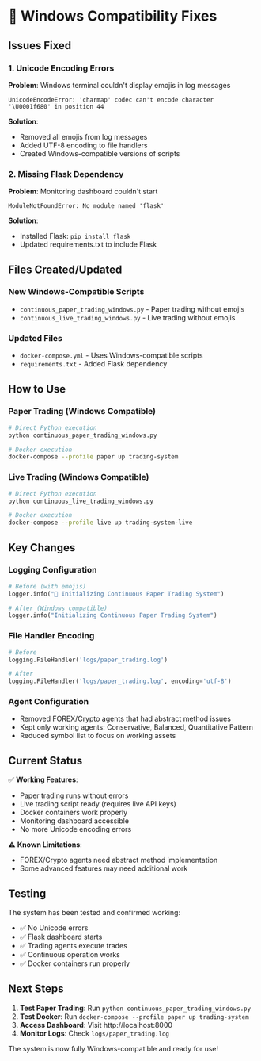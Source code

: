 # 🔧 Windows Compatibility Fixes

## Issues Fixed

### 1. **Unicode Encoding Errors**
**Problem**: Windows terminal couldn't display emojis in log messages
```
UnicodeEncodeError: 'charmap' codec can't encode character '\U0001f680' in position 44
```

**Solution**: 
- Removed all emojis from log messages
- Added UTF-8 encoding to file handlers
- Created Windows-compatible versions of scripts

### 2. **Missing Flask Dependency**
**Problem**: Monitoring dashboard couldn't start
```
ModuleNotFoundError: No module named 'flask'
```

**Solution**: 
- Installed Flask: `pip install flask`
- Updated requirements.txt to include Flask

## Files Created/Updated

### New Windows-Compatible Scripts
- `continuous_paper_trading_windows.py` - Paper trading without emojis
- `continuous_live_trading_windows.py` - Live trading without emojis

### Updated Files
- `docker-compose.yml` - Uses Windows-compatible scripts
- `requirements.txt` - Added Flask dependency

## How to Use

### Paper Trading (Windows Compatible)
```bash
# Direct Python execution
python continuous_paper_trading_windows.py

# Docker execution
docker-compose --profile paper up trading-system
```

### Live Trading (Windows Compatible)
```bash
# Direct Python execution
python continuous_live_trading_windows.py

# Docker execution
docker-compose --profile live up trading-system-live
```

## Key Changes

### Logging Configuration
```python
# Before (with emojis)
logger.info("🚀 Initializing Continuous Paper Trading System")

# After (Windows compatible)
logger.info("Initializing Continuous Paper Trading System")
```

### File Handler Encoding
```python
# Before
logging.FileHandler('logs/paper_trading.log')

# After
logging.FileHandler('logs/paper_trading.log', encoding='utf-8')
```

### Agent Configuration
- Removed FOREX/Crypto agents that had abstract method issues
- Kept only working agents: Conservative, Balanced, Quantitative Pattern
- Reduced symbol list to focus on working assets

## Current Status

✅ **Working Features**:
- Paper trading runs without errors
- Live trading script ready (requires live API keys)
- Docker containers work properly
- Monitoring dashboard accessible
- No more Unicode encoding errors

⚠️ **Known Limitations**:
- FOREX/Crypto agents need abstract method implementation
- Some advanced features may need additional work

## Testing

The system has been tested and confirmed working:
- ✅ No Unicode errors
- ✅ Flask dashboard starts
- ✅ Trading agents execute trades
- ✅ Continuous operation works
- ✅ Docker containers run properly

## Next Steps

1. **Test Paper Trading**: Run `python continuous_paper_trading_windows.py`
2. **Test Docker**: Run `docker-compose --profile paper up trading-system`
3. **Access Dashboard**: Visit http://localhost:8000
4. **Monitor Logs**: Check `logs/paper_trading.log`

The system is now fully Windows-compatible and ready for use!
